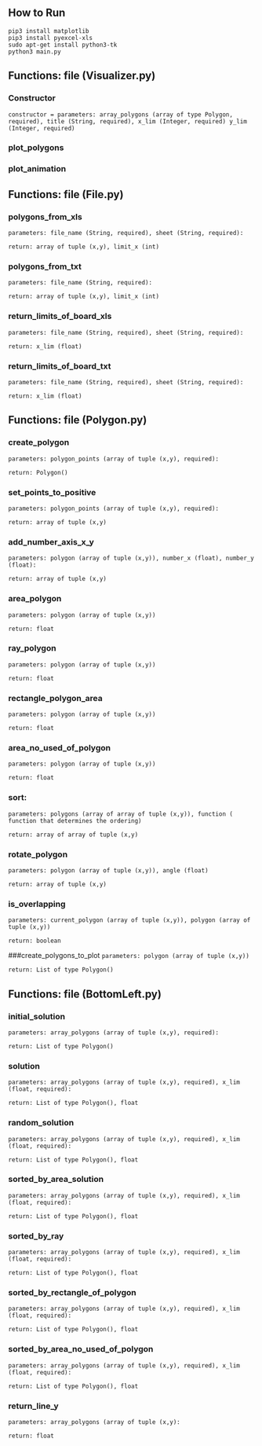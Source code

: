 ## How to Run
```
pip3 install matplotlib
pip3 install pyexcel-xls
sudo apt-get install python3-tk
python3 main.py
```
## Functions: file (Visualizer.py)

### Constructor
`
constructor = parameters: array_polygons (array of type Polygon, required), title (String, required), x_lim (Integer, required) y_lim (Integer, required)
`

### plot_polygons

### plot_animation

## Functions: file (File.py)
###  polygons_from_xls
`
parameters: file_name (String, required), sheet (String, required):
`

`
return: array of tuple (x,y), limit_x (int)
`

###  polygons_from_txt
`
parameters: file_name (String, required):
`

`
return: array of tuple (x,y), limit_x (int)
`

###  return_limits_of_board_xls
`
parameters: file_name (String, required), sheet (String, required):
`

`
return: x_lim (float)
`

###  return_limits_of_board_txt
`
parameters: file_name (String, required), sheet (String, required):
`

`
return: x_lim (float)
`
## Functions: file (Polygon.py)
### create_polygon
`
parameters: polygon_points (array of tuple (x,y), required):
`

`
return: Polygon()
`

### set_points_to_positive
`
parameters: polygon_points (array of tuple (x,y), required):
`

`
return: array of tuple (x,y)
`

### add_number_axis_x_y
`
parameters: polygon (array of tuple (x,y)), number_x (float), number_y (float):
`

`
return: array of tuple (x,y)
`

### area_polygon
`
parameters: polygon (array of tuple (x,y))
`

`
return: float
`

### ray_polygon
`
parameters: polygon (array of tuple (x,y))
`

`
return: float
`

### rectangle_polygon_area
`
parameters: polygon (array of tuple (x,y))
`

`
return: float
`

### area_no_used_of_polygon
`
parameters: polygon (array of tuple (x,y))
`

`
return: float
`
### sort:
`
parameters: polygons (array of array of tuple (x,y)), function (
function that determines the ordering)
`

`
return: array of array of tuple (x,y)
`

### rotate_polygon
`
parameters: polygon (array of tuple (x,y)), angle (float)
`

`
return: array of tuple (x,y)
`

### is_overlapping
`
parameters: current_polygon (array of tuple (x,y)), polygon (array of tuple (x,y))
`

`
return: boolean
`

###create_polygons_to_plot
`
parameters: polygon (array of tuple (x,y))
`

`
return: List of type Polygon()
`

## Functions: file (BottomLeft.py)
### initial_solution
`
parameters: array_polygons (array of tuple (x,y), required):
`

`
return: List of type Polygon()
`
### solution
`
parameters: array_polygons (array of tuple (x,y), required), x_lim (float, required):
`

`
return: List of type Polygon(), float
`

### random_solution
`
parameters: array_polygons (array of tuple (x,y), required), x_lim (float, required):
`

`
return: List of type Polygon(), float
`
### sorted_by_area_solution
`
parameters: array_polygons (array of tuple (x,y), required), x_lim (float, required):
`

`
return: List of type Polygon(), float
`

### sorted_by_ray
`
parameters: array_polygons (array of tuple (x,y), required), x_lim (float, required):
`

`
return: List of type Polygon(), float
`

### sorted_by_rectangle_of_polygon
`
parameters: array_polygons (array of tuple (x,y), required), x_lim (float, required):
`

`
return: List of type Polygon(), float
`

### sorted_by_area_no_used_of_polygon
`
parameters: array_polygons (array of tuple (x,y), required), x_lim (float, required):
`

`
return: List of type Polygon(), float
`

### return_line_y
`
parameters: array_polygons (array of tuple (x,y):
`

`
return: float
`